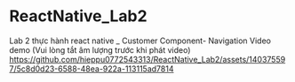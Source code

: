# ReactNative_Lab2
Lab 2 thực hành react native _ Customer Component- Navigation
Video demo (Vui lòng tắt âm lượng trước khi phát video) 
https://github.com/hieppu0772543313/ReactNative_Lab2/assets/140375597/5c8d0d23-6588-48ea-922a-113115ad7814

